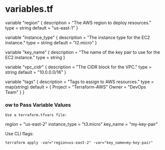 # variables.tf

variable "region" {
  description = "The AWS region to deploy resources."
  type        = string
  default     = "us-east-1"
}

variable "instance_type" {
  description = "The instance type for the EC2 instance."
  type        = string
  default     = "t2.micro"
}

variable "key_name" {
  description = "The name of the key pair to use for the EC2 instance."
  type        = string
}

variable "vpc_cidr" {
  description = "The CIDR block for the VPC."
  type        = string
  default     = "10.0.0.0/16"
}

variable "tags" {
  description = "Tags to assign to AWS resources."
  type        = map(string)
  default     = {
    Project = "Terraform-AWS"
    Owner   = "DevOps Team"
  }
}



### ow to Pass Variable Values

    Use a terraform.tfvars file:

region        = "us-east-2"
instance_type = "t3.micro"
key_name      = "my-key-pair"

   Use CLI flags:

    terraform apply -var="region=us-east-2" -var="key_name=my-key-pair"

